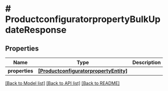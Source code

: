 # # ProductconfiguratorpropertyBulkUpdateResponse


## Properties


Name | Type | Description | Notes
------------ | ------------- | ------------- | -------------
**properties**| [**[ProductconfiguratorpropertyEntity]**](ProductconfiguratorpropertyEntity.md) |   | [optional]


[[Back to Model list]](../../README.md#models) [[Back to API list]](../../README.md#endpoints) [[Back to README]](../../README.md)